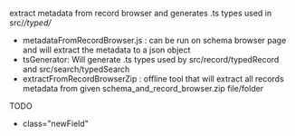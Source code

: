 extract metadata from record browser and generates .ts types used in src/*/typed/*

 * metadataFromRecordBrowser.js : can be run on schema browser page and will extract the metadata to a json object
 * tsGenerator: Will generate .ts types used by src/record/typedRecord and src/search/typedSearch
 * extractFromRecordBrowserZip : offline tool that will extract all records metadata from given schema_and_record_browser.zip file/folder

TODO

 * class="newField"